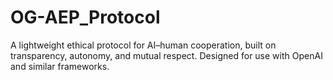 # OG-AEP_Protocol
A lightweight ethical protocol for AI–human cooperation, built on transparency, autonomy, and mutual respect. Designed for use with OpenAI and similar frameworks.
